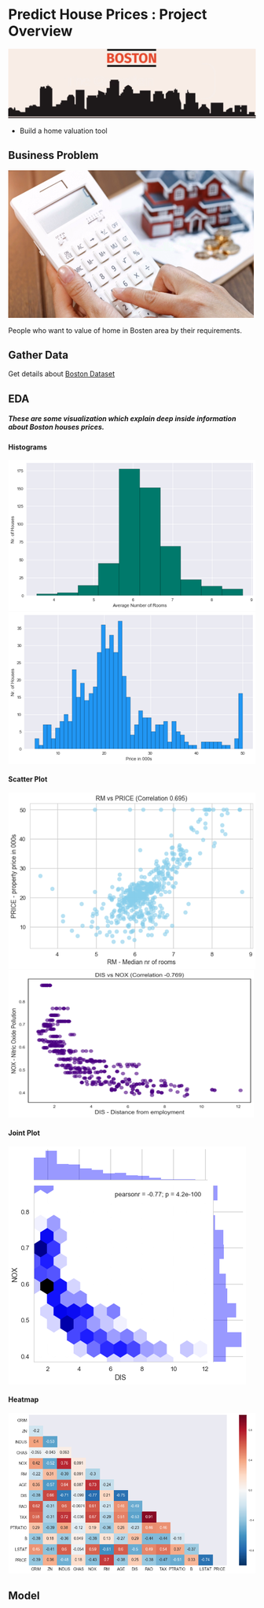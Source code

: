 # Predict House Prices : Project Overview
![](images/boston.png)
* Build a home valuation tool
   

## Business Problem
  <img src="images/problem.png" width ="500" height="300" >
  
  People who want to value of home in Bosten area by their requirements.

## Gather Data
  Get details about [Boston Dataset](https://scikit-learn.org/stable/modules/generated/sklearn.datasets.load_boston.html)
   
## EDA
##### These are some visualization which explain deep inside information about Boston houses prices.
#### Histograms
   ![](images/avg_no_room.png)    
   ![](images/house_price.png)  
   
#### Scatter Plot   
   ![](images/room_price.png)
   <img src="images/distance.png" width ="500" height="300" >   

#### Joint Plot   
   ![](images/download.png) 

#### Heatmap   
   ![](images/heatmap.png)
      
      
## Model
